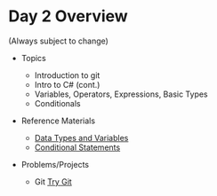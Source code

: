 
# Day 2 Overview

(Always subject to change)


- Topics
  - Introduction to git
  - Intro to C# (cont.)
  - Variables, Operators, Expressions, Basic Types
  - Conditionals

- Reference Materials
  - [Data Types and Variables](https://docs.google.com/a/wecancodeit.org/presentation/d/1fv1Sff-2CgcapULaRcBdGhMs1TTdTcX01etXm4bc_6I/edit?usp=sharing)
  - [Conditional Statements](https://docs.google.com/a/wecancodeit.org/presentation/d/1QeQS5ZY0srAWsvMAPqnH2vSDn1cNZu7DXrgd1nw2piE/edit?usp=sharing)
- Problems/Projects
  - Git [Try Git](https://try.github.io)

